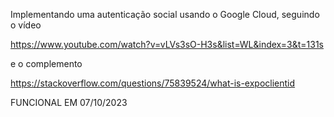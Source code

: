  Implementando uma autenticação social usando o Google Cloud, seguindo o vídeo 
 
 https://www.youtube.com/watch?v=vLVs3sO-H3s&list=WL&index=3&t=131s

 e o complemento 
 
 https://stackoverflow.com/questions/75839524/what-is-expoclientid

 FUNCIONAL EM 07/10/2023

